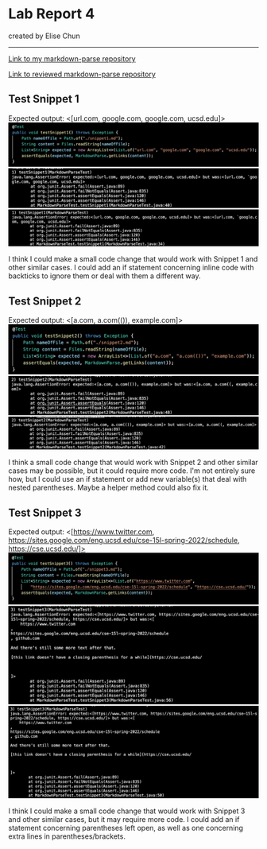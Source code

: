 # **Lab Report 4**
created by Elise Chun

---
[Link to my markdown-parse repository](https://github.com/elchun02/markdown-parser)

[Link to reviewed markdown-parse repository](https://github.com/michellem8/markdown-parser)

## **Test Snippet 1**
Expected output: <[url.com, google.com, google.com, ucsd.edu]>
![photo](snippet1.png)
![photo](snippet1ours.png)
![photo](snippet1theirs.png)

I think I could make a small code change that would work with Snippet 1 and other similar cases. I could add an if statement concerning inline code with backticks to ignore them or deal with them a different way.

## **Test Snippet 2**
Expected output: <[a.com, a.com(()), example.com]>
![photo](snippet2.png)
![photo](snippet2ours.png)
![photo](snippet2theirs.png)

I think a small code change that would work with Snippet 2 and other similar cases may be possible, but it could require more code. I'm not entirely sure how, but I could use an if statement or add new variable(s) that deal with nested parentheses. Maybe a helper method could also fix it.

## **Test Snippet 3**
Expected output: <[https://www.twitter.com, https://sites.google.com/eng.ucsd.edu/cse-15l-spring-2022/schedule, https://cse.ucsd.edu/]>
![photo](snippet3.png)
![photo](snippet3ours.png)
![photo](snippet3theirs.png)

I think I could make a small code change that would work with Snippet 3 and other similar cases, but it may require more code. I could add an if statement concerning parentheses left open, as well as one concerning extra lines in parentheses/brackets. 